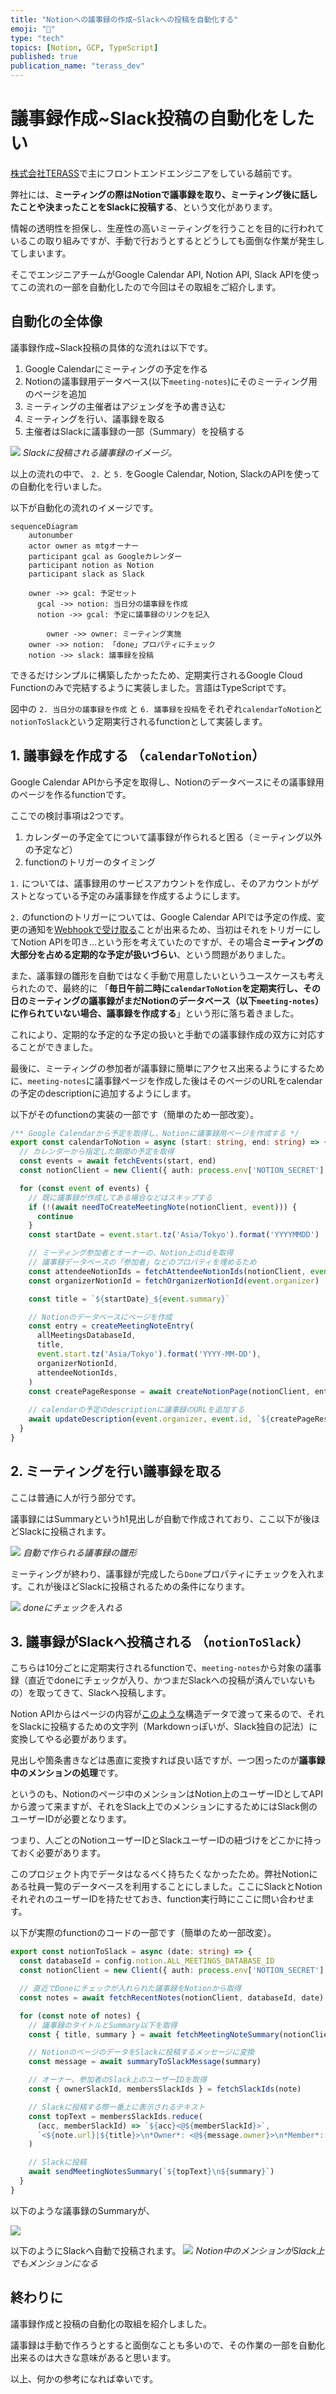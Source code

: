 ```yaml
---
title: "Notionへの議事録の作成~Slackへの投稿を自動化する"
emoji: "🐥"
type: "tech"
topics: [Notion, GCP, TypeScript]
published: true
publication_name: "terass_dev"
---
```


# 議事録作成~Slack投稿の自動化をしたい

[株式会社TERASS](https://terass.com/)で主にフロントエンドエンジニアをしている越前です。

弊社には、**ミーティングの際はNotionで議事録を取り、ミーティング後に話したことや決まったことをSlackに投稿する**、という文化があります。

情報の透明性を担保し、生産性の高いミーティングを行うことを目的に行われているこの取り組みですが、手動で行おうとするとどうしても面倒な作業が発生してしまいます。

そこでエンジニアチームがGoogle Calendar API, Notion API, Slack APIを使ってこの流れの一部を自動化したので今回はその取組をご紹介します。

## 自動化の全体像

議事録作成~Slack投稿の具体的な流れは以下です。

1. Google Calendarにミーティングの予定を作る
2. Notionの議事録用データベース(以下`meeting-notes`)にそのミーティング用のページを追加
3. ミーティングの主催者はアジェンダを予め書き込む
4. ミーティングを行い、議事録を取る
5. 主催者はSlackに議事録の一部（Summary）を投稿する

![](/images/notion-minutes-automation/slack.png)
*Slackに投稿される議事録のイメージ。*

以上の流れの中で、 `2.` と `5.` をGoogle Calendar, Notion, SlackのAPIを使っての自動化を行いました。

以下が自動化の流れのイメージです。

```mermaid
sequenceDiagram
    autonumber
    actor owner as mtgオーナー 
    participant gcal as Googleカレンダー
    participant notion as Notion
    participant slack as Slack

    owner ->> gcal: 予定セット
	  gcal ->> notion: 当日分の議事録を作成
	  notion ->> gcal: 予定に議事録のリンクを記入

		owner ->> owner: ミーティング実施
    owner ->> notion: 「done」プロパティにチェック
    notion ->> slack: 議事録を投稿
```

できるだけシンプルに構築したかったため、定期実行されるGoogle Cloud Functionのみで完結するように実装しました。言語はTypeScriptです。

図中の `2. 当日分の議事録を作成` と `6. 議事録を投稿`をそれぞれ`calendarToNotion`と`notionToSlack`という定期実行されるfunctionとして実装します。

## 1. 議事録を作成する （`calendarToNotion`）

Google Calendar APIから予定を取得し、Notionのデータベースにその議事録用のページを作るfunctionです。

ここでの検討事項は2つです。

1. カレンダーの予定全てについて議事録が作られると困る（ミーティング以外の予定など）
2. functionのトリガーのタイミング

`1.` については、議事録用のサービスアカウントを作成し、そのアカウントがゲストとなっている予定のみ議事録を作成するようにします。

`2.` のfunctionのトリガーについては、Google Calendar APIでは予定の作成、変更の通知を[Webhookで受け取る](https://developers.google.com/calendar/api/guides/push?hl=ja)ことが出来るため、当初はそれをトリガーにしてNotion APIを叩き…という形を考えていたのですが、その場合**ミーティングの大部分を占める定期的な予定が扱いづらい**、という問題がありました。

また、議事録の雛形を自動ではなく手動で用意したいというユースケースも考えられたので、最終的に 「**毎日午前二時に`calendarToNotion`を定期実行し、その日のミーティングの議事録がまだNotionのデータベース（以下`meeting-notes`）に作られていない場合、議事録を作成する**」という形に落ち着きました。

これにより、定期的な予定的な予定の扱いと手動での議事録作成の双方に対応することができました。

最後に、ミーティングの参加者が議事録に簡単にアクセス出来るようにするために、`meeting-notes`に議事録ページを作成した後はそのページのURLをcalendarの予定のdescriptionに追加するようにします。

以下がそのfunctionの実装の一部です（簡単のため一部改変）。
```ts
/** Google Calendarから予定を取得し、Notionに議事録用ページを作成する */
export const calendarToNotion = async (start: string, end: string) => {
  // カレンダーから指定した期間の予定を取得
  const events = await fetchEvents(start, end)
  const notionClient = new Client({ auth: process.env['NOTION_SECRET'] })

  for (const event of events) {
    // 既に議事録が作成してある場合などはスキップする
    if (!(await needToCreateMeetingNote(notionClient, event))) {
      continue
    }
    const startDate = event.start.tz('Asia/Tokyo').format('YYYYMMDD')

    // ミーティング参加者とオーナーの、Notion上のidを取得
    // 議事録データベースの「参加者」などのプロパティを埋めるため
    const attendeeNotionIds = fetchAttendeeNotionIds(notionClient, event.atendees)
    const organizerNotionId = fetchOrganizerNotionId(event.organizer)

    const title = `${startDate}_${event.summary}`

    // Notionのデータベースにページを作成
    const entry = createMeetingNoteEntry(
      allMeetingsDatabaseId,
      title,
      event.start.tz('Asia/Tokyo').format('YYYY-MM-DD'),
      organizerNotionId,
      attendeeNotionIds,
    )
    const createPageResponse = await createNotionPage(notionClient, entry)
    
    // calendarの予定のdescriptionに議事録のURLを追加する
    await updateDescription(event.organizer, event.id, `${createPageResponse.url}\n${event.description}`)
  }
}
```

## 2. ミーティングを行い議事録を取る

ここは普通に人が行う部分です。

議事録にはSummaryというh1見出しが自動で作成されており、ここ以下が後ほどSlackに投稿されます。

![](/images/notion-minutes-automation/summary.png)
*自動で作られる議事録の雛形*

ミーティングが終わり、議事録が完成したら`Done`プロパティにチェックを入れます。これが後ほどSlackに投稿されるための条件になります。

![](/images/notion-minutes-automation/done.png)
*doneにチェックを入れる*


## 3. 議事録がSlackへ投稿される （`notionToSlack`）

こちらは10分ごとに定期実行されるfunctionで、`meeting-notes`から対象の議事録（直近でdoneにチェックが入り、かつまだSlackへの投稿が済んでいないもの）を取ってきて、Slackへ投稿します。

Notion APIからはページの内容が[このような](https://developers.notion.com/reference/page)構造データで渡って来るので、それをSlackに投稿するための文字列（Markdownっぽいが、Slack独自の記法）に変換してやる必要があります。

見出しや箇条書きなどは愚直に変換すれば良い話ですが、一つ困ったのが**議事録中のメンションの処理**です。

というのも、Notionのページ中のメンションはNotion上のユーザーIDとしてAPIから渡って来ますが、それをSlack上でのメンションにするためにはSlack側のユーザーIDが必要となります。

つまり、人ごとのNotionユーザーIDとSlackユーザーIDの紐づけをどこかに持っておく必要があります。

このプロジェクト内でデータはなるべく持ちたくなかったため。弊社Notionにある社員一覧のデータベースを利用することにしました。ここにSlackとNotionそれぞれのユーザーIDを持たせておき、function実行時にここに問い合わせます。

以下が実際のfunctionのコードの一部です（簡単のため一部改変）。
```ts
export const notionToSlack = async (date: string) => {
  const databaseId = config.notion.ALL_MEETINGS_DATABASE_ID
  const notionClient = new Client({ auth: process.env['NOTION_SECRET'] })

  // 直近でDoneにチェックが入れられた議事録をNotionから取得
  const notes = await fetchRecentNotes(notionClient, databaseId, date)

  for (const note of notes) {
    // 議事録のタイトルとSummary以下を取得
    const { title, summary } = await fetchMeetingNoteSummary(notionClient, note.id)

    // NotionのページのデータをSlackに投稿するメッセージに変換
    const message = await summaryToSlackMessage(summary)

    // オーナー、参加者のSlack上のユーザーIDを取得
    const { ownerSlackId, membersSlackIds } = fetchSlackIds(note)

    // Slackに投稿する際一番上に表示されるテキスト
    const topText = membersSlackIds.reduce(
      (acc, memberSlackId) => `${acc}<@${memberSlackId}>`,
      `<${note.url}|${title}>\n*Owner*: <@${message.owner}>\n*Member*: `,
    )

    // Slackに投稿
    await sendMeetingNotesSummary(`${topText}\n${summary}`)
  }
}
```

以下のような議事録のSummaryが、

![](/images/notion-minutes-automation/summary3.png)

以下のようにSlackへ自動で投稿されます。
![](/images/notion-minutes-automation/slack.png)
*Notion中のメンションがSlack上でもメンションになる*

## 終わりに

議事録作成と投稿の自動化の取組を紹介しました。

議事録は手動で作ろうとすると面倒なことも多いので、その作業の一部を自動化出来るのは大きな意味があると思います。

以上、何かの参考になれば幸いです。